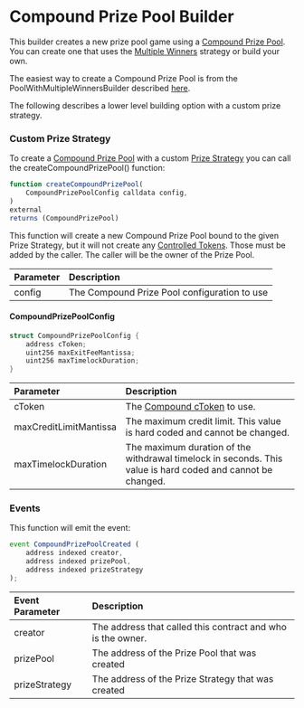 # Compound Prize Pool Builder

This builder creates a new prize pool game using a [Compound Prize Pool](../prize-pool/compound-prize-pool.md).  
You can create one that uses the [Multiple Winners](../prize-strategy/multiple-winners/) strategy or build your own.

The easiest way to create a Compound Prize Pool is from the PoolWithMultipleWinnersBuilder described [here](./).

The following describes a lower level building option with a custom prize strategy.

### Custom Prize Strategy

To create a [Compound Prize Pool](../prize-pool/compound-prize-pool.md) with a custom [Prize Strategy](../prize-strategy/) you can call the createCompoundPrizePool\(\) function:

```javascript
function createCompoundPrizePool(
    CompoundPrizePoolConfig calldata config,
)
external
returns (CompoundPrizePool)
```

This function will create a new Compound Prize Pool bound to the given Prize Strategy, but it will not create any [Controlled Tokens](../prize-pool/#controlled-tokens). Those must be added by the caller. The caller will be the owner of the Prize Pool.

| Parameter | Description |
| :--- | :--- |
| config | The Compound Prize Pool configuration to use |

#### CompoundPrizePoolConfig

```c
struct CompoundPrizePoolConfig {
    address cToken;
    uint256 maxExitFeeMantissa;
    uint256 maxTimelockDuration;
}
```

| Parameter | Description |
| :--- | :--- |
| cToken | The [Compound cToken](https://compound.finance/docs/ctokens) to use. |
| maxCreditLimitMantissa | The maximum credit limit. This value is hard coded and cannot be changed. |
| maxTimelockDuration | The maximum duration of the withdrawal timelock in seconds.  This value is hard coded and cannot be changed. |

### Events

This function will emit the event:

```javascript
event CompoundPrizePoolCreated (
    address indexed creator,
    address indexed prizePool,
    address indexed prizeStrategy
);
```

| Event Parameter | Description |
| :--- | :--- |
| creator | The address that called this contract and who is the owner. |
| prizePool | The address of the Prize Pool that was created |
| prizeStrategy | The address of the Prize Strategy that was created |

